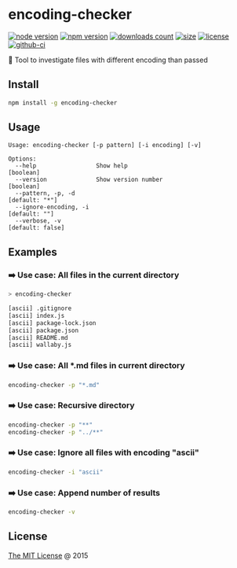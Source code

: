 # encoding-checker

[![node version](https://img.shields.io/node/v/encoding-checker.svg)](https://www.npmjs.com/package/encoding-checker)
[![npm version](https://badge.fury.io/js/encoding-checker.svg)](https://badge.fury.io/js/encoding-checker)
[![downloads count](https://img.shields.io/npm/dt/encoding-checker.svg)](https://www.npmjs.com/package/encoding-checker)
[![size](https://packagephobia.com/badge?p=encoding-checker)](https://packagephobia.com/result?p=encoding-checker)
[![license](https://img.shields.io/npm/l/encoding-checker.svg)](https://piecioshka.mit-license.org)
[![github-ci](https://github.com/piecioshka/encoding-checker/actions/workflows/testing.yml/badge.svg)](https://github.com/piecioshka/encoding-checker/actions/workflows/testing.yml)

🔨 Tool to investigate files with different encoding than passed

## Install

```bash
npm install -g encoding-checker
```

## Usage

```text
Usage: encoding-checker [-p pattern] [-i encoding] [-v]

Options:
  --help                 Show help                                     [boolean]
  --version              Show version number                           [boolean]
  --pattern, -p, -d                                               [default: "*"]
  --ignore-encoding, -i                                            [default: ""]
  --verbose, -v                                                 [default: false]
```

## Examples

### ➡️ Use case: All files in the current directory

```bash
> encoding-checker

[ascii] .gitignore
[ascii] index.js
[ascii] package-lock.json
[ascii] package.json
[ascii] README.md
[ascii] wallaby.js
```

### ➡️ Use case: All *.md files in current directory

```bash
encoding-checker -p "*.md"
```

### ➡️ Use case: Recursive directory

```bash
encoding-checker -p "**"
encoding-checker -p "../**"
```

### ➡️ Use case: Ignore all files with encoding "ascii"

```bash
encoding-checker -i "ascii"
```

### ➡️ Use case: Append number of results

```bash
encoding-checker -v
```

## License

[The MIT License](https://piecioshka.mit-license.org) @ 2015
